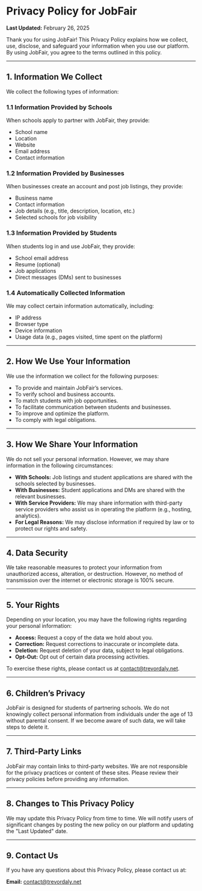 # Privacy Policy for JobFair

**Last Updated:** February 26, 2025

Thank you for using JobFair! This Privacy Policy explains how we collect, use, disclose, and safeguard your information when you use our platform. By using JobFair, you agree to the terms outlined in this policy.

---

## 1. Information We Collect

We collect the following types of information:

### 1.1 Information Provided by Schools
When schools apply to partner with JobFair, they provide:
- School name
- Location
- Website
- Email address
- Contact information

### 1.2 Information Provided by Businesses
When businesses create an account and post job listings, they provide:
- Business name
- Contact information
- Job details (e.g., title, description, location, etc.)
- Selected schools for job visibility

### 1.3 Information Provided by Students
When students log in and use JobFair, they provide:
- School email address
- Resume (optional)
- Job applications
- Direct messages (DMs) sent to businesses

### 1.4 Automatically Collected Information
We may collect certain information automatically, including:
- IP address
- Browser type
- Device information
- Usage data (e.g., pages visited, time spent on the platform)

---

## 2. How We Use Your Information

We use the information we collect for the following purposes:
- To provide and maintain JobFair’s services.
- To verify school and business accounts.
- To match students with job opportunities.
- To facilitate communication between students and businesses.
- To improve and optimize the platform.
- To comply with legal obligations.

---

## 3. How We Share Your Information

We do not sell your personal information. However, we may share information in the following circumstances:
- **With Schools:** Job listings and student applications are shared with the schools selected by businesses.
- **With Businesses:** Student applications and DMs are shared with the relevant businesses.
- **With Service Providers:** We may share information with third-party service providers who assist us in operating the platform (e.g., hosting, analytics).
- **For Legal Reasons:** We may disclose information if required by law or to protect our rights and safety.

---

## 4. Data Security

We take reasonable measures to protect your information from unauthorized access, alteration, or destruction. However, no method of transmission over the internet or electronic storage is 100% secure.

---

## 5. Your Rights

Depending on your location, you may have the following rights regarding your personal information:
- **Access:** Request a copy of the data we hold about you.
- **Correction:** Request corrections to inaccurate or incomplete data.
- **Deletion:** Request deletion of your data, subject to legal obligations.
- **Opt-Out:** Opt out of certain data processing activities.

To exercise these rights, please contact us at contact@trevordaly.net.

---

## 6. Children’s Privacy

JobFair is designed for students of partnering schools. We do not knowingly collect personal information from individuals under the age of 13 without parental consent. If we become aware of such data, we will take steps to delete it.

---

## 7. Third-Party Links

JobFair may contain links to third-party websites. We are not responsible for the privacy practices or content of these sites. Please review their privacy policies before providing any information.

---

## 8. Changes to This Privacy Policy

We may update this Privacy Policy from time to time. We will notify users of significant changes by posting the new policy on our platform and updating the "Last Updated" date.

---

## 9. Contact Us

If you have any questions about this Privacy Policy, please contact us at:

**Email:** contact@trevordaly.net